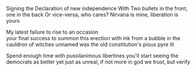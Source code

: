 Signing the Declaration of new independence
With Two bullets in the front, one in the back
Or vice-versa, who cares?
Nirvana is mine, liberation is yours
    
My latest failure to rise to an occasion  
your final success to summon this erection
with ink from a bubble in the cauldron of witches unnamed
was the old constitution's pious pyre lit 
  
Spend enough time with pussilanimous libertines
you'll start seeing the democrats as better
yet just as unreal, if not more
in god we trust, but verify